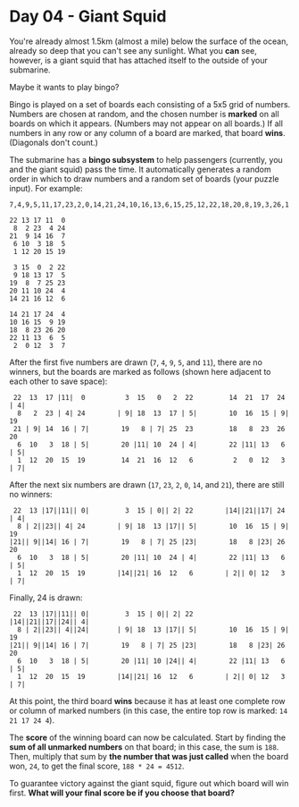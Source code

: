 # Day 04 - Giant Squid

You're already almost 1.5km (almost a mile) below the surface of the ocean, already so deep that you can't see 
any sunlight. What you **can** see, however, is a giant squid that has attached itself to the outside of your 
submarine.

Maybe it wants to play bingo?

Bingo is played on a set of boards each consisting of a 5x5 grid of numbers. Numbers are chosen at random, 
and the chosen number is **marked** on all boards on which it appears. (Numbers may not appear on all boards.) 
If all numbers in any row or any column of a board are marked, that board **wins**. (Diagonals don't count.)

The submarine has a **bingo subsystem** to help passengers (currently, you and the giant squid) pass the time. 
It automatically generates a random order in which to draw numbers and a random set of boards (your puzzle 
input). For example:
```
7,4,9,5,11,17,23,2,0,14,21,24,10,16,13,6,15,25,12,22,18,20,8,19,3,26,1

22 13 17 11  0
 8  2 23  4 24
21  9 14 16  7
 6 10  3 18  5
 1 12 20 15 19

 3 15  0  2 22
 9 18 13 17  5
19  8  7 25 23
20 11 10 24  4
14 21 16 12  6

14 21 17 24  4
10 16 15  9 19
18  8 23 26 20
22 11 13  6  5
 2  0 12  3  7
```

After the first five numbers are drawn (`7`, `4`, `9`, `5`, and `11`), there are no winners, but the boards are 
marked as follows (shown here adjacent to each other to save space):
```
 22  13  17 |11|  0          3  15   0   2  22         14  21  17  24 | 4|
  8   2  23 | 4| 24        | 9| 18  13  17 | 5|        10  16  15 | 9| 19
 21 | 9| 14  16 | 7|        19   8 | 7| 25  23         18   8  23  26  20
  6  10   3  18 | 5|        20 |11| 10  24 | 4|        22 |11| 13   6 | 5|
  1  12  20  15  19         14  21  16  12   6          2   0  12   3 | 7|
```

After the next six numbers are drawn (`17`, `23`, `2`, `0`, `14`, and `21`), there are still no winners:
```
 22  13 |17||11|| 0|         3  15 | 0|| 2| 22        |14||21||17| 24 | 4|
  8 | 2||23|| 4| 24        | 9| 18  13 |17|| 5|        10  16  15 | 9| 19
|21|| 9||14| 16 | 7|        19   8 | 7| 25 |23|        18   8 |23| 26  20
  6  10   3  18 | 5|        20 |11| 10  24 | 4|        22 |11| 13   6 | 5|
  1  12  20  15  19        |14||21| 16  12   6        | 2|| 0| 12   3 | 7|
```

Finally, 24 is drawn:
```
 22  13 |17||11|| 0|         3  15 | 0|| 2| 22        |14||21||17||24|| 4|
  8 | 2||23|| 4||24|       | 9| 18  13 |17|| 5|        10  16  15 | 9| 19
|21|| 9||14| 16 | 7|        19   8 | 7| 25 |23|        18   8 |23| 26  20
  6  10   3  18 | 5|        20 |11| 10 |24|| 4|        22 |11| 13   6 | 5|
  1  12  20  15  19        |14||21| 16  12   6        | 2|| 0| 12   3 | 7|
```

At this point, the third board **wins** because it has at least one complete row or column of 
marked numbers (in this case, the entire top row is marked: `14 21 17 24 4`).

The **score** of the winning board can now be calculated. Start by finding the **sum of all unmarked 
numbers** on that board; in this case, the sum is `188`. Then, multiply that sum by **the number 
that was just called** when the board won, `24`, to get the final score, `188 * 24 = 4512`.

To guarantee victory against the giant squid, figure out which board will win first. **What 
will your final score be if you choose that board?**